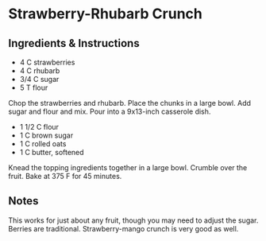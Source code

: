 # Strawberry-Rhubarb Crunch

## Ingredients & Instructions

- 4 C strawberries
- 4 C rhubarb
- 3/4 C sugar
- 5 T flour

Chop  the strawberries and rhubarb.  Place the chunks in a large bowl.
Add sugar and flour and mix.  Pour into a 9x13-inch casserole dish.

- 1 1/2 C flour
- 1 C brown sugar
- 1 C rolled oats
- 1 C butter, softened

Knead the topping ingredients together  in a large bowl.  Crumble over
the fruit.  Bake at 375 F for 45 minutes.


## Notes

This works for just about any fruit, though you may need to adjust the
sugar.  Berries are traditional.  Strawberry-mango crunch is very good
as well.
